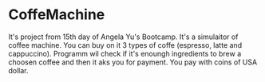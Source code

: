 # CoffeMachine
It's project from 15th day of Angela Yu's Bootcamp. It's a simulaitor of coffee machine. 
You can buy on it 3 types of coffe (espresso, latte and cappuccino). Programm wil check if it's enoungh ingredients to brew a choosen coffee and then it aks you for payment. You pay with coins of USA dollar.
